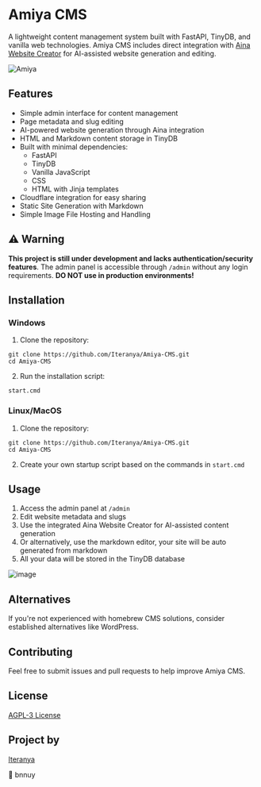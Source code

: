 # Amiya CMS

A lightweight content management system built with FastAPI, TinyDB, and vanilla web technologies. Amiya CMS includes direct integration with [Aina Website Creator](https://github.com/Iteranya/Aina-Website-Creator) for AI-assisted website generation and editing.

![Amiya](https://github.com/user-attachments/assets/164c4cf0-7bf4-4af2-a537-174bd1575b07)


## Features

- Simple admin interface for content management
- Page metadata and slug editing
- AI-powered website generation through Aina integration
- HTML and Markdown content storage in TinyDB
- Built with minimal dependencies:
  - FastAPI
  - TinyDB
  - Vanilla JavaScript
  - CSS
  - HTML with Jinja templates
- Cloudflare integration for easy sharing
- Static Site Generation with Markdown
- Simple Image File Hosting and Handling


## ⚠️ Warning

**This project is still under development and lacks authentication/security features**. The admin panel is accessible through `/admin` without any login requirements. **DO NOT use in production environments!**

## Installation

### Windows
1. Clone the repository:
```
git clone https://github.com/Iteranya/Amiya-CMS.git
cd Amiya-CMS
```
2. Run the installation script:
```
start.cmd
```

### Linux/MacOS
1. Clone the repository:
```
git clone https://github.com/Iteranya/Amiya-CMS.git
cd Amiya-CMS
```
2. Create your own startup script based on the commands in `start.cmd`

## Usage

1. Access the admin panel at `/admin`
2. Edit website metadata and slugs
3. Use the integrated Aina Website Creator for AI-assisted content generation
4. Or alternatively, use the markdown editor, your site will be auto generated from markdown
5. All your data will be stored in the TinyDB database

![image](https://github.com/user-attachments/assets/4c89c4ad-1561-416f-bf73-1ed2bdd9e908)


## Alternatives

If you're not experienced with homebrew CMS solutions, consider established alternatives like WordPress.

## Contributing

Feel free to submit issues and pull requests to help improve Amiya CMS.

## License

[AGPL-3 License](LICENSE)

## Project by

[Iteranya](https://github.com/Iteranya)

🐇 bnnuy
